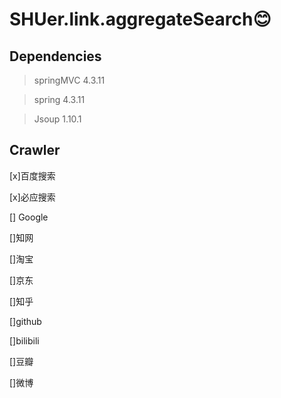 # SHUer.link.aggregateSearch:blush:
## Dependencies
 > springMVC 4.3.11

 > spring 4.3.11

 > Jsoup 1.10.1
## Crawler
 [x]百度搜索

 [x]必应搜索

 [] Google

 []知网

 []淘宝

 []京东

 []知乎

 []github

 []bilibili

 []豆瓣

 []微博